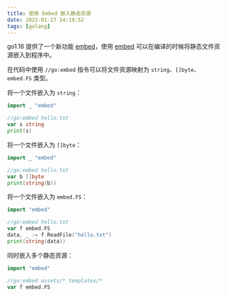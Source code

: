```yaml
---
title: 使用 Embed 嵌入静态资源
date: 2022-01-27 14:19:52
tags: [golang]
---
```


go1.16 提供了一个新功能 [embed][]，使用 [embed][] 可以在编译的时候将静态文件资源嵌入到程序中。

[embed]: https://pkg.go.dev/embed

在代码中使用 `//go:embed` 指令可以将文件资源映射为 `string`、`[]byte`、`embed.FS` 类型。

将一个文件嵌入为 `string`：

```go
import _ "embed"

//go:embed hello.txt
var s string
print(s)
```

将一个文件嵌入为 `[]byte`：

```go
import _ "embed"

//go:embed hello.txt
var b []byte
print(string(b))
```

将一个文件嵌入为 `embed.FS`：

```go
import "embed"

//go:embed hello.txt
var f embed.FS
data, _ := f.ReadFile("hello.txt")
print(string(data))
```

同时嵌入多个静态资源：

```go
import "embed"

//go:embed assets/* templates/*
var f embed.FS
```

